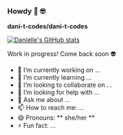 ### Howdy 👋 🤓 

**dani-t-codes/dani-t-codes** 

[![Danielle's GitHub stats](https://github-readme-stats.vercel.app/api?username=dani-t-codes)](https://github.com/dani-t-codes/github-readme-stats)

Work in progress! Come back soon 👽

- 🔭 I’m currently working on ...
- 🌱 I’m currently learning ...
- 👯 I’m looking to collaborate on ...
- 🤔 I’m looking for help with ...
- 💬 Ask me about ...
- 📫 How to reach me: ...
- 😄 Pronouns: ** she/her **
- ⚡ Fun fact: ...
